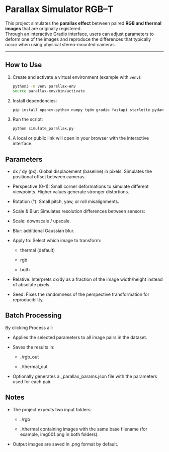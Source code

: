 # Parallax Simulator RGB–T

This project simulates the **parallax effect** between paired **RGB and thermal images** that are originally registered.  
Through an interactive Gradio interface, users can adjust parameters to deform one of the images and reproduce the differences that typically occur when using physical stereo-mounted cameras.

---

## How to Use

1. Create and activate a virtual environment (example with `venv`):

    ```bash
    python3 -m venv parallax-env
    source parallax-env/bin/activate
    ```

2. Install dependencies:

    ```bash
    pip install opencv-python numpy tqdm gradio fastapi starlette pydantic uvicorn
    ```

3. Run the script:

    ```bash
    python simulate_parallax.py
    ```

4. A local or public link will open in your browser with the interactive interface.


## Parameters

* dx / dy (px): Global displacement (baseline) in pixels. Simulates the positional offset between cameras.

* Perspective (0–1): Small corner deformations to simulate different viewpoints. Higher values generate stronger distortions.

* Rotation (°): Small pitch, yaw, or roll misalignments.

* Scale & Blur: Simulates resolution differences between sensors:

* Scale: downscale / upscale.

* Blur: additional Gaussian blur.

- Apply to: Select which image to transform:

    - thermal (default)

    - rgb

    -  both

* Relative: Interprets dx/dy as a fraction of the image width/height instead of absolute pixels.

* Seed: Fixes the randomness of the perspective transformation for reproducibility.

## Batch Processing
By clicking Process all:

- Applies the selected parameters to all image pairs in the dataset.

- Saves the results in:

    - ./rgb_out

    - ./thermal_out

- Optionally generates a _parallax_params.json file with the parameters used for each pair.

## Notes
- The project expects two input folders:

    - ./rgb

    - ./thermal
containing images with the same base filename (for example, img001.png in both folders).

- Output images are saved in .png format by default.

